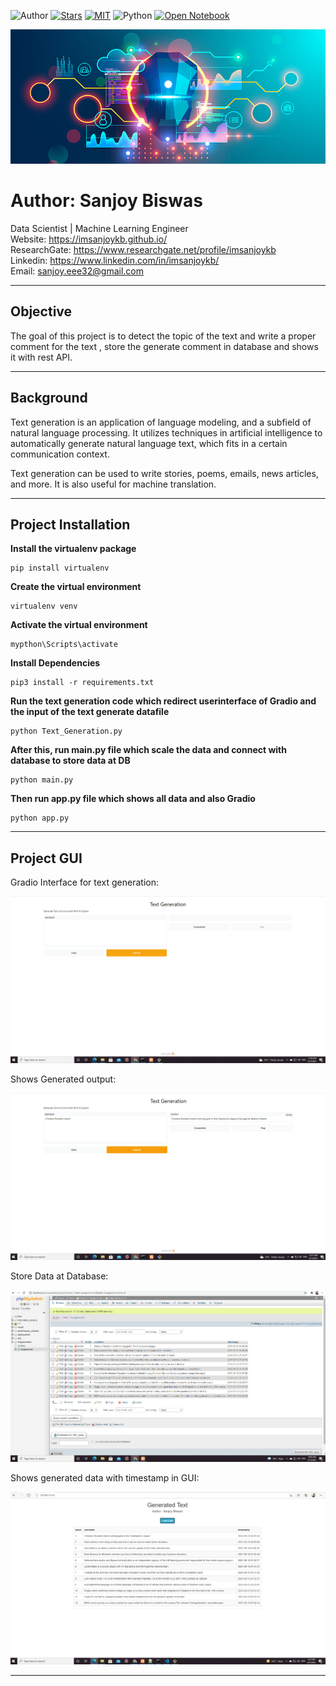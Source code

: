 ![Author](https://img.shields.io/badge/author-SanjoyBiswas-orange)
[![Stars](https://img.shields.io/github/stars/imsanjoykb/Text-Generation.svg?style=social)](https://github.com/imsanjoykb/Text-Generation/)
[![MIT](https://img.shields.io/badge/license-MIT-5eba00.svg)](https://github.com/imsanjoykb/Text-Generation/LICENCE.txt)
![Python](https://img.shields.io/badge/Python-3.8-blueviolet)
[![Open Notebook](https://colab.research.google.com/assets/colab-badge.svg)](https://github.com/imsanjoykb/Text-Generation/blob/master/Text_Generation.ipynb)


![alt text](Assets/banner.jpg "Title")

# Author: Sanjoy Biswas

Data Scientist | Machine Learning Engineer </br>
Website: https://imsanjoykb.github.io/ </br>
ResearchGate: https://www.researchgate.net/profile/imsanjoykb </br>
Linkedin: https://www.linkedin.com/in/imsanjoykb/ </br>
Email: sanjoy.eee32@gmail.com <br>

<hr>


## Objective

The goal of this project is to detect the topic of the text and write a proper comment for the text , store the generate comment in database and shows it with rest API.

<hr>

## Background

Text generation is an application of language modeling, and a subfield of natural language processing. It utilizes techniques in artificial intelligence to automatically generate natural language text, which fits in a certain communication context.

Text generation can be used to write stories, poems, emails, news articles, and more. It is also useful for machine translation.

<hr>

## Project Installation

<b>Install the virtualenv package</b>
```
pip install virtualenv  
```
<b>Create the virtual environment</b>
```
virtualenv venv 
```
<b>Activate the virtual environment</b>
```
mypthon\Scripts\activate
```
<b>Install Dependencies</b>
```
pip3 install -r requirements.txt
```
<b>Run the text generation code which redirect userinterface of Gradio and the input of the text generate datafile</b>
```
python Text_Generation.py
```
<b>After this, run main.py file which scale the data and connect with database to store data at DB</b>
```
python main.py
```
<b>Then run app.py file which shows all data and also Gradio </b>
```
python app.py
```

<hr>

## Project GUI
Gradio Interface for text generation:<br>

![alt text](Assets/Interface1.PNG "Title")

Shows Generated output:<br>

![alt text](Assets/Interface2.PNG "Title")

Store Data at Database:<br>

![alt text](Assets/database1.PNG "Title")

Shows generated data with timestamp in GUI:<br>

![alt text](Assets/data.PNG "Title")

<hr>


